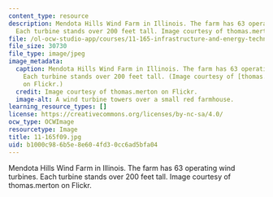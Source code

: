 ```yaml
---
content_type: resource
description: Mendota Hills Wind Farm in Illinois. The farm has 63 operating wind turbines.
  Each turbine stands over 200 feet tall. Image courtesy of thomas.merton on Flickr.
file: /ol-ocw-studio-app/courses/11-165-infrastructure-and-energy-technology-challenges-fall-2011/b1000c986b5e8e604fd30cc6ad5bfa04_11-165f09.jpg
file_size: 30730
file_type: image/jpeg
image_metadata:
  caption: Mendota Hills Wind Farm in Illinois. The farm has 63 operating wind turbines.
    Each turbine stands over 200 feet tall. (Image courtesy of [thomas.merton](http://www.flickr.com/photos/thomas-merton/2643225560/)
    on Flickr.)
  credit: Image courtesy of thomas.merton on Flickr.
  image-alt: A wind turbine towers over a small red farmhouse.
learning_resource_types: []
license: https://creativecommons.org/licenses/by-nc-sa/4.0/
ocw_type: OCWImage
resourcetype: Image
title: 11-165f09.jpg
uid: b1000c98-6b5e-8e60-4fd3-0cc6ad5bfa04
---
```

Mendota Hills Wind Farm in Illinois. The farm has 63 operating wind turbines. Each turbine stands over 200 feet tall. Image courtesy of thomas.merton on Flickr.